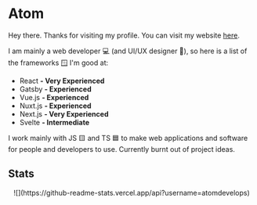 # Atom

Hey there. Thanks for visiting my profile. You can visit my website [here](//atomdev.cf).

I am mainly a web developer 💻 (and UI/UX designer 🎨), so here is a list of the frameworks 🪟 I'm good at:
- React **- Very Experienced**
- Gatsby **- Experienced**
- Vue.js **- Experienced**
- Nuxt.js **- Experienced**
- Next.js **- Very Experienced**
- Svelte **- Intermediate**

I work mainly with JS 🟨 and TS 🟦 to make web applications and software for people and developers to use. Currently burnt out of project ideas.

## Stats
<div align="center">
  ![](https://github-readme-stats.vercel.app/api?username=atomdevelops)
</div>

